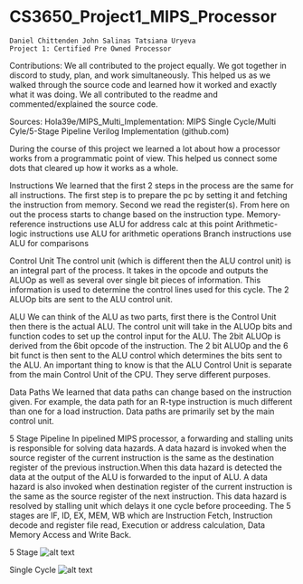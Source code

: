 # CS3650_Project1_MIPS_Processor
	Daniel Chittenden John Salinas Tatsiana Uryeva
	Project 1: Certified Pre Owned Processor

Contributions: We all contributed to the project equally. We got together in discord to study, plan, and work simultaneously. This helped us as we walked through the source code and learned how it worked and exactly what it was doing. We all contributed to the readme and commented/explained the source code.

Sources: Hola39e/MIPS_Multi_Implementation: MIPS Single Cycle/Multi Cyle/5-Stage Pipeline Verilog Implementation (github.com)

During the course of this project we learned a lot about how a processor works from a programmatic point of view. This helped us connect some dots that cleared up how it works as a whole.

Instructions
We learned that the first 2 steps in the process are the same for all instructions.
The first step is to prepare the pc by setting it and fetching the instruction from memory. Second we read the register(s). From here on out the process starts to change based on the instruction type.
Memory-reference instructions use ALU for address calc at this point
Arithmetic-logic instructions use ALU for arithmetic operations
Branch instructions use ALU for comparisons

Control Unit
The control unit (which is different then the ALU control unit) is an integral part of the process. It takes in the opcode and outputs the ALUOp as well as several over single bit pieces of information. This information is used to determine the control lines used for this cycle. The 2 ALUOp bits are sent to the ALU control unit.

ALU
We can think of the ALU as two parts, first there is the Control Unit then there is the actual ALU. 
The control unit will take in the ALUOp bits and function codes to set up the control input for the ALU. The 2bit ALUOp is derived from the 6bit opcode of the instruction. The 2 bit ALUOp and the 6 bit funct is then sent to the ALU control which determines the bits sent to the ALU. An important thing to know is that the ALU Control Unit is separate from the main Control Unit of the CPU. They serve different purposes. 



Data Paths
We learned that data paths can change based on the instruction given. For example, the data path for an R-type instruction is much different than one for a load instruction. Data paths are primarily set by the main control unit.

5 Stage Pipeline
In pipelined MIPS processor, a forwarding and stalling units is responsible for solving data hazards. A data hazard is invoked when the source register of the current instruction is the same as the destination register of the previous instruction.When this data hazard is detected the data at the output of the ALU is forwarded to the input of ALU.
A data hazard is also invoked when destination register of the current instruction is the same as the source register of the next instruction. This data hazard is resolved by stalling unit which delays it one cycle before proceeding. The 5 stages are IF, ID, EX, MEM, WB which are Instruction Fetch, Instruction decode and register file read, Execution or address calculation, Data Memory Access and Write Back. 

5 Stage
![alt text](http://url/to/img.png)

Single Cycle
![alt text]([http://url/to/img.png](https://github.com/JohnSalinas123/CS3650_Project1_MIPS_Processor/blob/main/pipeline_image.PNG))
